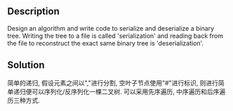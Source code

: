 ## Description

Design an algorithm and write code to serialize and deserialize a binary tree. Writing the tree to a file is called 'serialization' and reading back from the file to reconstruct the exact same binary tree is 'deserialization'.

## Solution

简单的递归, 假设元素之间以","进行分割, 空叶子节点使用"#"进行标识, 则进行简单递归便可以序列化/反序列化一棵二叉树. 可以采用先序遍历, 中序遍历和后序遍历三种方式.
